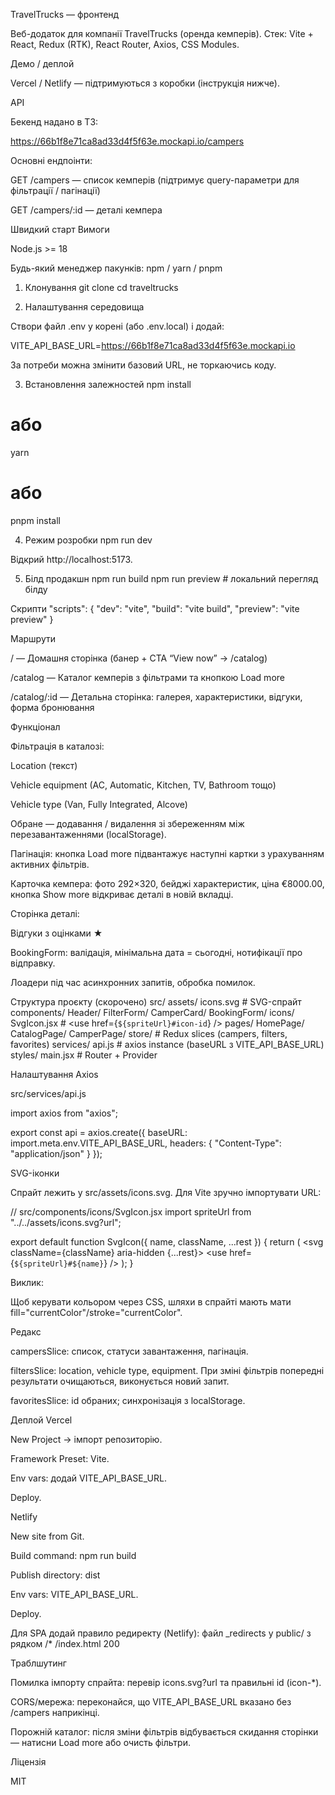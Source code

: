 TravelTrucks — фронтенд

Веб-додаток для компанії TravelTrucks (оренда кемперів). Стек: Vite + React,
Redux (RTK), React Router, Axios, CSS Modules.

Демо / деплой

Vercel / Netlify — підтримуються з коробки (інструкція нижче).

API

Бекенд надано в ТЗ:

https://66b1f8e71ca8ad33d4f5f63e.mockapi.io/campers

Основні ендпоінти:

GET /campers — список кемперів (підтримує query-параметри для фільтрації /
пагінації)

GET /campers/:id — деталі кемпера

Швидкий старт Вимоги

Node.js >= 18

Будь-який менеджер пакунків: npm / yarn / pnpm

1. Клонування git clone <repo-url> cd traveltrucks

2. Налаштування середовища

Створи файл .env у корені (або .env.local) і додай:

VITE_API_BASE_URL=https://66b1f8e71ca8ad33d4f5f63e.mockapi.io

За потреби можна змінити базовий URL, не торкаючись коду.

3. Встановлення залежностей npm install

# або

yarn

# або

pnpm install

4. Режим розробки npm run dev

Відкрий http://localhost:5173.

5. Білд продакшн npm run build npm run preview # локальний перегляд білду

Скрипти "scripts": { "dev": "vite", "build": "vite build", "preview": "vite
preview" }

Маршрути

/ — Домашня сторінка (банер + CTA “View now” → /catalog)

/catalog — Каталог кемперів з фільтрами та кнопкою Load more

/catalog/:id — Детальна сторінка: галерея, характеристики, відгуки, форма
бронювання

Функціонал

Фільтрація в каталозі:

Location (текст)

Vehicle equipment (AC, Automatic, Kitchen, TV, Bathroom тощо)

Vehicle type (Van, Fully Integrated, Alcove)

Обране — додавання / видалення зі збереженням між перезавантаженнями
(localStorage).

Пагінація: кнопка Load more підвантажує наступні картки з урахуванням активних
фільтрів.

Карточка кемпера: фото 292×320, бейджі характеристик, ціна €8000.00, кнопка Show
more відкриває деталі в новій вкладці.

Сторінка деталі:

Відгуки з оцінками ★

BookingForm: валідація, мінімальна дата = сьогодні, нотифікації про відправку.

Лоадери під час асинхронних запитів, обробка помилок.

Структура проєкту (скорочено) src/ assets/ icons.svg # SVG-спрайт components/
Header/ FilterForm/ CamperCard/ BookingForm/ icons/ SvgIcon.jsx # <use
href={`${spriteUrl}#icon-id`} /> pages/ HomePage/ CatalogPage/ CamperPage/
store/ # Redux slices (campers, filters, favorites) services/ api.js # axios
instance (baseURL з VITE_API_BASE_URL) styles/ main.jsx # Router + Provider

Налаштування Axios

src/services/api.js

import axios from "axios";

export const api = axios.create({ baseURL: import.meta.env.VITE_API_BASE_URL,
headers: { "Content-Type": "application/json" } });

SVG-іконки

Спрайт лежить у src/assets/icons.svg. Для Vite зручно імпортувати URL:

// src/components/icons/SvgIcon.jsx import spriteUrl from
"../../assets/icons.svg?url";

export default function SvgIcon({ name, className, ...rest }) { return ( <svg
className={className} aria-hidden {...rest}> <use href={`${spriteUrl}#${name}`}
/> </svg> ); }

Виклик:

<SvgIcon name="icon-wind" />
<SvgIcon name="icon-grid-1" />

Щоб керувати кольором через CSS, шляхи в спрайті мають мати
fill="currentColor"/stroke="currentColor".

Редакс

campersSlice: список, статуси завантаження, пагінація.

filtersSlice: location, vehicle type, equipment. При зміні фільтрів попередні
результати очищаються, виконується новий запит.

favoritesSlice: id обраних; синхронізація з localStorage.

Деплой Vercel

New Project → імпорт репозиторію.

Framework Preset: Vite.

Env vars: додай VITE_API_BASE_URL.

Deploy.

Netlify

New site from Git.

Build command: npm run build

Publish directory: dist

Env vars: VITE_API_BASE_URL.

Deploy.

Для SPA додай правило редиректу (Netlify): файл \_redirects у public/ з рядком
/\* /index.html 200

Траблшутинг

Помилка імпорту спрайта: перевір icons.svg?url та правильні id (icon-\*).

CORS/мережа: переконайся, що VITE_API_BASE_URL вказано без /campers наприкінці.

Порожній каталог: після зміни фільтрів відбувається скидання сторінки — натисни
Load more або очисть фільтри.

Ліцензія

MIT
